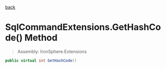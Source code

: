 ﻿

[back](/IronSphere.Extensions/types/SqlCommandExtensions)

# SqlCommandExtensions.GetHashCode() Method

> Assembly: IronSphere.Extensions

```csharp
public virtual int GetHashCode()
```



 